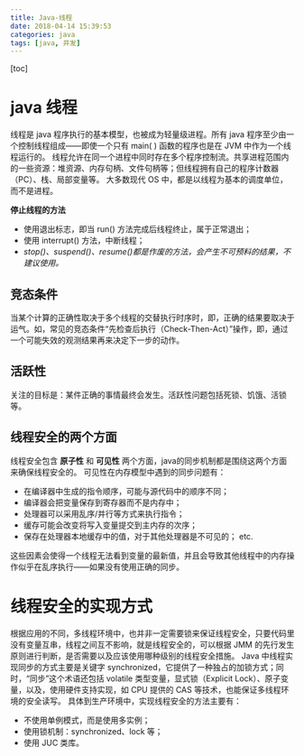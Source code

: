 ```yaml
---
title: Java-线程
date: 2018-04-14 15:39:53
categories: java
tags: [java, 并发]
---
```

[toc]
# java 线程
 线程是 java 程序执行的基本模型，也被成为轻量级进程。所有 java 程序至少由一个控制线程组成——即使一个只有 main( ) 函数的程序也是在 JVM 中作为一个线程运行的。
线程允许在同一个进程中同时存在多个程序控制流。共享进程范围内的一些资源：堆资源、内存句柄、文件句柄等；但线程拥有自己的程序计数器（PC）、栈、局部变量等。
大多数现代 OS 中，都是以线程为基本的调度单位，而不是进程。

**停止线程的方法**
* 使用退出标志，即当 run() 方法完成后线程终止，属于正常退出；
* 使用 interrupt() 方法，中断线程；
* _stop()、suspend()、resume()都是作废的方法，会产生不可预料的结果，不建议使用。_

## 竞态条件
当某个计算的正确性取决于多个线程的交替执行时序时，即，正确的结果要取决于运气。如，常见的竞态条件“先检查后执行（Check-Then-Act）”操作，即，通过一个可能失效的观测结果再来决定下一步的动作。

## 活跃性
关注的目标是：某件正确的事情最终会发生。活跃性问题包括死锁、饥饿、活锁等。

## 线程安全的两个方面
线程安全包含 **原子性** 和 **可见性** 两个方面，java的同步机制都是围绕这两个方面来确保线程安全的。
可见性在内存模型中遇到的同步问题有：
* 在编译器中生成的指令顺序，可能与源代码中的顺序不同；
* 编译器会把变量保存到寄存器而不是内存中；
* 处理器可以采用乱序/并行等方式来执行指令；
* 缓存可能会改变将写入变量提交到主内存的次序；
* 保存在处理器本地缓存中的值，对于其他处理器是不可见的；
etc.

这些因素会使得一个线程无法看到变量的最新值，并且会导致其他线程中的内存操作似乎在乱序执行——如果没有使用正确的同步。

# 线程安全的实现方式
根据应用的不同，多线程环境中，也并非一定需要锁来保证线程安全，只要代码里没有变量互串，线程之间互不影响，就是线程安全的，可以根据 JMM 的先行发生原则进行判断，是否需要以及应该使用哪种级别的线程安全措施。
Java 中线程实现同步的方式主要是关键字 synchronized，它提供了一种独占的加锁方式；同时，“同步”这个术语还包括 volatile 类型变量，显式锁（Explicit Lock）、原子变量，以及，使用硬件支持实现，如 CPU 提供的 CAS 等技术，也能保证多线程环境的安全读写。
具体到生产环境中，实现线程安全的方法主要有：
* 不使用单例模式，而是使用多实例；
* 使用锁机制：synchronized、lock 等；
* 使用 JUC 类库。